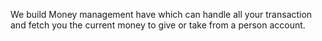 We build Money management have which can handle all your transaction and fetch you the current money to give or take from a person account.
